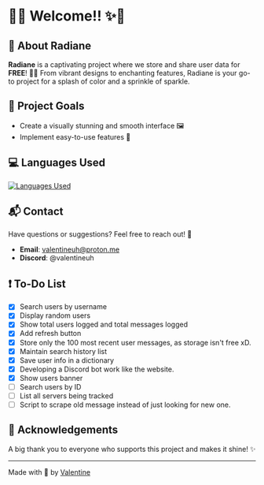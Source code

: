 # 🌟✨ Welcome!! ✨🌟

## 🎨 About Radiane

**Radiane** is a captivating project where we store and share user data for **FREE**! 💜💅 From vibrant designs to enchanting features, Radiane is your go-to project for a splash of color and a sprinkle of sparkle.

## 🚀 Project Goals

- Create a visually stunning and smooth interface 🖼️
- Implement easy-to-use features 🎡

## 💻 Languages Used

[![Languages Used](https://skillicons.dev/icons?i=angular,html,css,nodejs,javascript,python,go,nginx&theme=dark)](https://skillicons.dev)

## 📬 Contact

Have questions or suggestions? Feel free to reach out! 📧

- **Email**: [valentineuh@proton.me](mailto:valentineuh@proton.me)
- **Discord**: @valentineuh

## ❗ To-Do List

- [x] Search users by username
- [x] Display random users
- [x] Show total users logged and total messages logged
- [x] Add refresh button
- [x] Store only the 100 most recent user messages, as storage isn't free xD.
- [x] Maintain search history list
- [x] Save user info in a dictionary
- [x] Developing a Discord bot work like the website.
- [x] Show users banner
- [ ] Search users by ID
- [ ] List all servers being tracked
- [ ] Script to scrape old message instead of just looking for new one.

## 🎉 Acknowledgements

A big thank you to everyone who supports this project and makes it shine! ✨

---

Made with 💜 by [Valentine](https://github.com/valxe)
